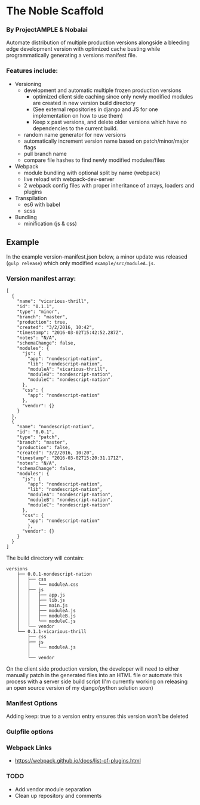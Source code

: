 # The Noble Scaffold
### By ProjectAMPLE & Nobalai

Automate distribution of multiple production versions alongside a bleeding edge development version with optimized cache busting
while programmatically generating a versions manifest file.

### Features include:

* Versioning
	* development and automatic multiple frozen production versions
		* optimized client side caching since only newly modified modules are created in new version build directory
		* (See external repositories in django and JS for one implementation on how to use them)
		* Keep x past versions, and delete older versions which have no dependencies to the current build.
	* random name generator for new versions
	* automatically increment version name based on patch/minor/major flags
	* pull branch name
	* compare file hashes to find newly modified modules/files
* Webpack
	* module bundling with optional split by name (webpack)
	* live reload with webpack-dev-server
	* 2 webpack config files with proper inheritance of arrays, loaders and plugins
* Transpilation
	* es6 with babel
	* scss
* Bundling
	* minification (js & css)

## Example

In the example version-manifest.json below, a minor update was released (<code>gulp release</code>)
 which only modified <code>example/src/moduleA.js</code>.

### Version manifest array: 
	[
      {
        "name": "vicarious-thrill",
        "id": "0.1.1",
        "type": "minor",
        "branch": "master",
        "production": true,
        "created": "3/2/2016, 10:42",
        "timestamp": "2016-03-02T15:42:52.287Z",
        "notes": "N/A",
        "schemaChange": false,
        "modules": {
          "js": {
            "app": "nondescript-nation",
            "lib": "nondescript-nation",
            "moduleA": "vicarious-thrill",
            "moduleB": "nondescript-nation",
            "moduleC": "nondescript-nation"
          },
          "css": {
            "app": "nondescript-nation"
          },
          "vendor": {}
        }
      },
      {
        "name": "nondescript-nation",
        "id": "0.0.1",
        "type": "patch",
        "branch": "master",
        "production": false,
        "created": "3/2/2016, 10:20",
        "timestamp": "2016-03-02T15:20:31.171Z",
        "notes": "N/A",
        "schemaChange": false,
        "modules": {
          "js": {
            "app": "nondescript-nation",
            "lib": "nondescript-nation",
            "moduleA": "nondescript-nation",
            "moduleB": "nondescript-nation",
            "moduleC": "nondescript-nation"
          },
          "css": {
            "app": "nondescript-nation"
            },
          "vendor": {}
        }
      }
    ]
    
The build directory will contain: 

	versions
	    ├── 0.0.1-nondescript-nation
	    │   ├── css
	    │   │   └── moduleA.css
	    │   ├── js
	    │   │   ├── app.js
	    │   │   ├── lib.js
	    │   │   ├── main.js
	    │   │   ├── moduleA.js
	    │   │   ├── moduleB.js
	    │   │   └── moduleC.js
	    │   └── vendor
	    └── 0.1.1-vicarious-thrill
	        ├── css
	        ├── js
	        │   └── moduleA.js
	        │   
	        └── vendor

On the client side production version, the developer will
need to either manually patch in the generated files into an HTML file or automate this process with a server side build script
(I'm currently working on releasing an open source version of my django/python solution soon)
  
### Manifest Options

Adding keep: true to a version entry ensures this version won't be deleted

### Gulpfile options

### Webpack Links

* https://webpack.github.io/docs/list-of-plugins.html

### TODO 

* Add vendor module separation
* Clean up repository and comments
